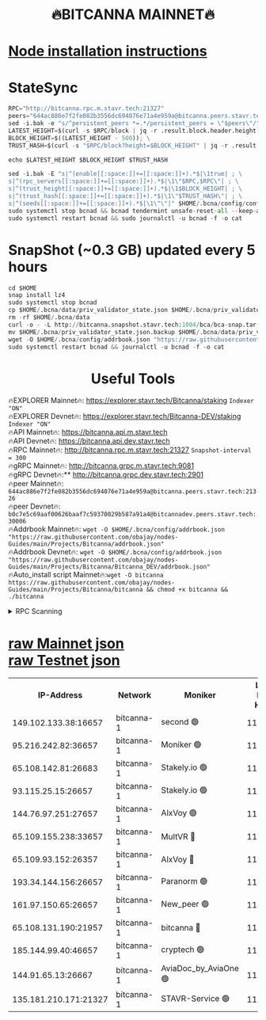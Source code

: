 <h1 align="center"> 🔥BITCANNA MAINNET🔥</h1>


[Node installation instructions](https://github.com/obajay/nodes-Guides/tree/main/Projects/Bitcanna)
=

# StateSync
```python
RPC="http://bitcanna.rpc.m.stavr.tech:21327"
peers="644ac886e7f2fe082b3556dc694076e71a4e959a@bitcanna.peers.stavr.tech:21326"
sed -i.bak -e "s/^persistent_peers *=.*/persistent_peers = \"$peers\"/" $HOME/.bcna/config/config.toml
LATEST_HEIGHT=$(curl -s $RPC/block | jq -r .result.block.header.height); \
BLOCK_HEIGHT=$((LATEST_HEIGHT - 500)); \
TRUST_HASH=$(curl -s "$RPC/block?height=$BLOCK_HEIGHT" | jq -r .result.block_id.hash)

echo $LATEST_HEIGHT $BLOCK_HEIGHT $TRUST_HASH

sed -i.bak -E "s|^(enable[[:space:]]+=[[:space:]]+).*$|\1true| ; \
s|^(rpc_servers[[:space:]]+=[[:space:]]+).*$|\1\"$RPC,$RPC\"| ; \
s|^(trust_height[[:space:]]+=[[:space:]]+).*$|\1$BLOCK_HEIGHT| ; \
s|^(trust_hash[[:space:]]+=[[:space:]]+).*$|\1\"$TRUST_HASH\"| ; \
s|^(seeds[[:space:]]+=[[:space:]]+).*$|\1\"\"|" $HOME/.bcna/config/config.toml
sudo systemctl stop bcnad && bcnad tendermint unsafe-reset-all --keep-addr-book
sudo systemctl restart bcnad && sudo journalctl -u bcnad -f -o cat
```
# SnapShot (~0.3 GB) updated every 5 hours
```python
cd $HOME
snap install lz4
sudo systemctl stop bcnad
cp $HOME/.bcna/data/priv_validator_state.json $HOME/.bcna/priv_validator_state.json.backup
rm -rf $HOME/.bcna/data
curl -o - -L http://bitcanna.snapshot.stavr.tech:1004/bca/bca-snap.tar.lz4 | lz4 -c -d - | tar -x -C $HOME/.bcna --strip-components 2
mv $HOME/.bcna/priv_validator_state.json.backup $HOME/.bcna/data/priv_validator_state.json
wget -O $HOME/.bcna/config/addrbook.json "https://raw.githubusercontent.com/obajay/nodes-Guides/main/Projects/Bitcanna/addrbook.json"
sudo systemctl restart bcnad && journalctl -u bcnad -f -o cat
```

 <h1 align="center"> Useful Tools</h1>

🔥EXPLORER Mainnet🔥:    https://explorer.stavr.tech/Bitcanna/staking          `Indexer "ON"` \
🔥EXPLORER Devnet🔥:     https://explorer.stavr.tech/Bitcanna-DEV/staking     `Indexer "ON"` \
🔥API Mainnet🔥:         https://bitcanna.api.m.stavr.tech \
🔥API Devnet🔥:          https://bitcanna.api.dev.stavr.tech \
🔥RPC Mainnet🔥:         http://bitcanna.rpc.m.stavr.tech:21327         `Snapshot-interval = 300` \
🔥gRPC Mainnet🔥:        http://bitcanna.grpc.m.stavr.tech:9081 \
🔥gRPC Devnet🔥:**       http://bitcanna.grpc.dev.stavr.tech:2901 \
🔥peer Mainnet🔥:        `644ac886e7f2fe082b3556dc694076e71a4e959a@bitcanna.peers.stavr.tech:21326` \
🔥peer Devnet🔥:         `b0c7e5c69aaf00626baaf7c59370029b587a91a4@bitcannadev.peers.stavr.tech:30006` \
🔥Addrbook Mainnet🔥:    ```wget -O $HOME/.bcna/config/addrbook.json "https://raw.githubusercontent.com/obajay/nodes-Guides/main/Projects/Bitcanna/addrbook.json"``` \
🔥Addrbook Devnet🔥:    ```wget -O $HOME/.bcna/config/addrbook.json "https://raw.githubusercontent.com/obajay/nodes-Guides/main/Projects/Bitcanna/Bitcanna_DEV/addrbook.json"``` \
🔥Auto_install script Mainnet🔥:```wget -O bitcanna https://raw.githubusercontent.com/obajay/nodes-Guides/main/Projects/Bitcanna/bitcanna && chmod +x bitcanna && ./bitcanna```



<details>
<summary>RPC Scanning</summary>

<h2 align="center"> We scan nodes in real time every 4 hours. And we provide the final result of RPC endpoints.
We cannot influence the operation of these nodes in any way. </h2>


```python
If Voting Power is higher than 0 --> then the Node is a validator of the network and may be subject to attack and be a potential threat to the chain.
```
```python
We marked such validators with a red symbol
```

</details>

[raw Mainnet json](https://rpc-check.bcam.stavr.tech/bcam/rpc-bcam-result.json) \
[raw Testnet json](https://github.com/obajay/StateSync-snapshots/tree/main/Projects/Bitcanna/Rpc-Check-Testnet)
=



<table><tr><th>IP-Address</th><th>Network</th><th>Moniker</th><th>Latest Block Height</th><th>Earliest Block Height</th><th>Catching Up</th><th>Tx Index</th><th>Voting Power</th><th>Scan Time</th></tr><tr><td>149.102.133.38:16657</td><td>bitcanna-1</td><td>second 🟢</td><td>11562299</td><td>1</td><td>False</td><td>on</td><td>0</td><td>2023-12-06T21:29:21.212404430UTC</td></tr><tr><td>95.216.242.82:36657</td><td>bitcanna-1</td><td>Moniker 🟢</td><td>11562292</td><td>5776907</td><td>False</td><td>on</td><td>0</td><td>2023-12-06T21:28:35.080994744UTC</td></tr><tr><td>65.108.142.81:26683</td><td>bitcanna-1</td><td>Stakely.io 🟢</td><td>11562295</td><td>6152001</td><td>False</td><td>on</td><td>0</td><td>2023-12-06T21:28:52.591605158UTC</td></tr><tr><td>93.115.25.15:26657</td><td>bitcanna-1</td><td>Stakely.io 🟢</td><td>11562293</td><td>6520001</td><td>False</td><td>on</td><td>0</td><td>2023-12-06T21:28:46.030657265UTC</td></tr><tr><td>144.76.97.251:27657</td><td>bitcanna-1</td><td>AlxVoy 🟢</td><td>11562298</td><td>8805201</td><td>False</td><td>on</td><td>0</td><td>2023-12-06T21:29:11.460757954UTC</td></tr><tr><td>65.109.155.238:33657</td><td>bitcanna-1</td><td>MultVR 🔴</td><td>11562295</td><td>9933415</td><td>False</td><td>on</td><td>349486</td><td>2023-12-06T21:28:57.490882053UTC</td></tr><tr><td>65.109.93.152:26357</td><td>bitcanna-1</td><td>AlxVoy 🔴</td><td>11562300</td><td>10824001</td><td>False</td><td>on</td><td>1391603</td><td>2023-12-06T21:29:21.846331157UTC</td></tr><tr><td>193.34.144.156:26657</td><td>bitcanna-1</td><td>Paranorm 🟢</td><td>11562296</td><td>10961301</td><td>False</td><td>on</td><td>0</td><td>2023-12-06T21:29:02.166366376UTC</td></tr><tr><td>161.97.150.65:26657</td><td>bitcanna-1</td><td>New_peer 🟢</td><td>11562295</td><td>11334001</td><td>False</td><td>on</td><td>0</td><td>2023-12-06T21:28:52.916861945UTC</td></tr><tr><td>65.108.131.190:21957</td><td>bitcanna-1</td><td>bitcanna 🔴</td><td>11562296</td><td>11462296</td><td>False</td><td>on</td><td>408216</td><td>2023-12-06T21:29:01.911959818UTC</td></tr><tr><td>185.144.99.40:46657</td><td>bitcanna-1</td><td>cryptech 🟢</td><td>11562291</td><td>11528001</td><td>False</td><td>on</td><td>0</td><td>2023-12-06T21:28:32.684824774UTC</td></tr><tr><td>144.91.65.13:26667</td><td>bitcanna-1</td><td>AviaDoc_by_AviaOne 🟢</td><td>11562297</td><td>11548001</td><td>False</td><td>on</td><td>0</td><td>2023-12-06T21:29:06.688670910UTC</td></tr><tr><td>135.181.210.171:21327</td><td>bitcanna-1</td><td>STAVR-Service 🟢</td><td>11562298</td><td>11560901</td><td>False</td><td>on</td><td>0</td><td>2023-12-06T21:29:11.099836673UTC</td></tr></table>
